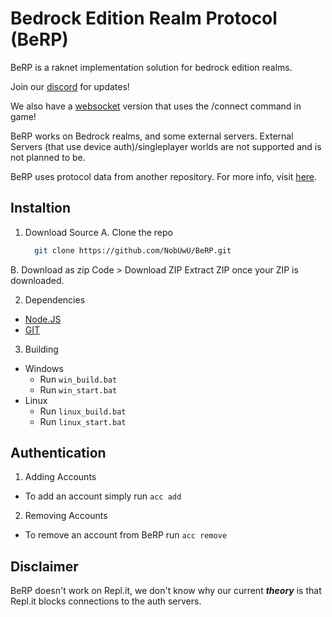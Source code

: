 # Bedrock Edition Realm Protocol (BeRP)
BeRP is a raknet implementation solution for bedrock edition realms.

Join our [discord](https://discord.gg/9S4aKh684W) for updates!

We also have a [websocket](https://github.com/PMK744/Node-BEWSS) version that uses the /connect command in game!

BeRP works on Bedrock realms, and some external servers. External Servers (that use device auth)/singleplayer worlds are not supported and is not planned to be.

BeRP uses protocol data from another repository. For more info, visit [here](https://github.com/NobUwU/BeRP/tree/main/data/latest).

## Instaltion

1. Download Source
  A. Clone the repo
    ```sh
      git clone https://github.com/NobUwU/BeRP.git
    ```
  B. Download as zip
   Code > Download ZIP
   Extract ZIP once your ZIP is downloaded.

2. Dependencies
- [Node.JS](https://nodejs.org/en/download/)
- [GIT](https://git-scm.com/downloads)

3. Building
 - Windows
   - Run `win_build.bat`
   - Run `win_start.bat`
 - Linux
   - Run `linux_build.bat`
   - Run `linux_start.bat`

## Authentication
 1. Adding Accounts
- To add an account simply run `acc add`
2. Removing Accounts
- To remove an account from BeRP run `acc remove`

## Disclaimer
BeRP doesn't work on Repl.it, we don't know why our current _**theory**_ is that Repl.it blocks connections to the auth servers.
